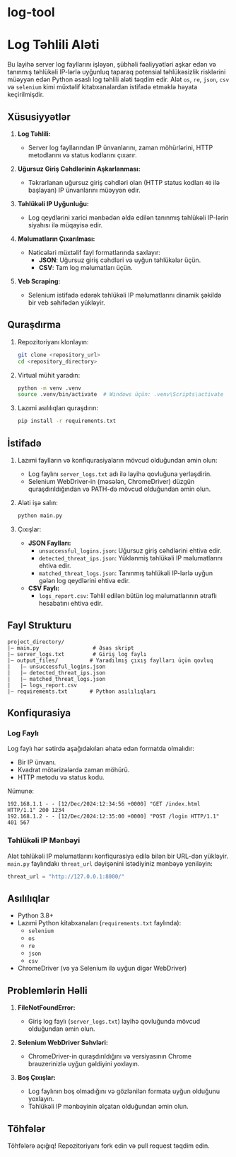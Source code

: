 # log-tool
# Log Təhlili Aləti

Bu layihə server log fayllarını işləyən, şübhəli fəaliyyətləri aşkar edən və tanınmış təhlükəli IP-lərlə uyğunluq taparaq potensial təhlükəsizlik risklərini müəyyən edən Python əsaslı log təhlili aləti təqdim edir. Alət `os`, `re`, `json`, `csv` və `selenium` kimi müxtəlif kitabxanalardan istifadə etməklə həyata keçirilmişdir.

## Xüsusiyyətlər

1. **Log Təhlili:**
   - Server log fayllarından IP ünvanlarını, zaman möhürlərini, HTTP metodlarını və status kodlarını çıxarır.

2. **Uğursuz Giriş Cəhdlərinin Aşkarlanması:**
   - Təkrarlanan uğursuz giriş cəhdləri olan (HTTP status kodları `40` ilə başlayan) IP ünvanlarını müəyyən edir.

3. **Təhlükəli IP Uyğunluğu:**
   - Log qeydlərini xarici mənbədən əldə edilən tanınmış təhlükəli IP-lərin siyahısı ilə müqayisə edir.

4. **Məlumatların Çıxarılması:**
   - Nəticələri müxtəlif fayl formatlarında saxlayır:
     - **JSON**: Uğursuz giriş cəhdləri və uyğun təhlükələr üçün.
     - **CSV**: Tam log məlumatları üçün.

5. **Veb Scraping:**
   - Selenium istifadə edərək təhlükəli IP məlumatlarını dinamik şəkildə bir veb səhifədən yükləyir.

## Quraşdırma

1. Repozitoriyanı klonlayın:
   ```bash
   git clone <repository_url>
   cd <repository_directory>
   ```

2. Virtual mühit yaradın:
   ```bash
   python -m venv .venv
   source .venv/bin/activate  # Windows üçün: .venv\Scripts\activate
   ```

3. Lazımi asılılıqları quraşdırın:
   ```bash
   pip install -r requirements.txt
   ```

## İstifadə

1. Lazımi faylların və konfiqurasiyaların mövcud olduğundan əmin olun:
   - Log faylını `server_logs.txt` adı ilə layihə qovluğuna yerləşdirin.
   - Selenium WebDriver-in (məsələn, ChromeDriver) düzgün quraşdırıldığından və PATH-də mövcud olduğundan əmin olun.

2. Aləti işə salın:
   ```bash
   python main.py
   ```

3. Çıxışlar:
   - **JSON Faylları:**
     - `unsuccessful_logins.json`: Uğursuz giriş cəhdlərini ehtiva edir.
     - `detected_threat_ips.json`: Yüklənmiş təhlükəli IP məlumatlarını ehtiva edir.
     - `matched_threat_logs.json`: Tanınmış təhlükəli IP-lərlə uyğun gələn log qeydlərini ehtiva edir.
   - **CSV Faylı:**
     - `logs_report.csv`: Təhlil edilən bütün log məlumatlarının ətraflı hesabatını ehtiva edir.

## Fayl Strukturu

```
project_directory/
|— main.py                 # Əsas skript
|— server_logs.txt         # Giriş log faylı
|— output_files/          # Yaradılmış çıxış faylları üçün qovluq
|   |— unsuccessful_logins.json
|   |— detected_threat_ips.json
|   |— matched_threat_logs.json
|   |— logs_report.csv
|— requirements.txt       # Python asılılıqları
```

## Konfiqurasiya

### Log Faylı
Log faylı hər sətirdə aşağıdakıları əhatə edən formatda olmalıdır:
- Bir IP ünvanı.
- Kvadrat mötərizələrdə zaman möhürü.
- HTTP metodu və status kodu.

Nümunə:
```
192.168.1.1 - - [12/Dec/2024:12:34:56 +0000] "GET /index.html HTTP/1.1" 200 1234
192.168.1.2 - - [12/Dec/2024:12:35:00 +0000] "POST /login HTTP/1.1" 401 567
```

### Təhlükəli IP Mənbəyi
Alət təhlükəli IP məlumatlarını konfiqurasiya edilə bilən bir URL-dən yükləyir. `main.py` faylındakı `threat_url` dəyişənini istədiyiniz mənbəyə yeniləyin:
```python
threat_url = "http://127.0.0.1:8000/"
```

## Asılılıqlar

- Python 3.8+
- Lazımi Python kitabxanaları (`requirements.txt` faylında):
  - `selenium`
  - `os`
  - `re`
  - `json`
  - `csv`
- ChromeDriver (və ya Selenium ilə uyğun digər WebDriver)

## Problemlərin Həlli

1. **FileNotFoundError:**
   - Giriş log faylı (`server_logs.txt`) layihə qovluğunda mövcud olduğundan əmin olun.

2. **Selenium WebDriver Səhvləri:**
   - ChromeDriver-in quraşdırıldığını və versiyasının Chrome brauzerinizlə uyğun gəldiyini yoxlayın.

3. **Boş Çıxışlar:**
   - Log faylının boş olmadığını və gözlənilən formata uyğun olduğunu yoxlayın.
   - Təhlükəli IP mənbəyinin əlçatan olduğundan əmin olun.

## Töhfələr

Töhfələrə açığıq! Repozitoriyanı fork edin və pull request təqdim edin.


